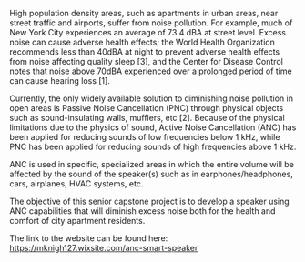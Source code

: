 High population density areas, such as apartments in urban areas, near street traffic and airports, suffer from noise pollution. For example, much of New York City experiences an average of 73.4 dBA at street level. Excess noise can cause adverse health effects; the World Health Organization recommends less than 40dBA at night to prevent adverse health effects from noise affecting quality sleep [3], and the Center for Disease Control notes that noise above 70dBA experienced over a prolonged period of time can cause hearing loss [1].

Currently, the only widely available solution to diminishing noise pollution in open areas is Passive Noise Cancellation (PNC) through physical objects such as sound-insulating walls, mufflers, etc [2]. Because of the physical limitations due to the physics of sound, Active Noise Cancellation (ANC) has been applied for reducing sounds of low frequencies below 1 kHz, while PNC has been applied for reducing sounds of high frequencies above 1 kHz.  

ANC is used in specific, specialized areas in which the entire volume will be affected by the sound of the speaker(s) such as in earphones/headphones, cars, airplanes, HVAC systems, etc.

The objective of this senior capstone project is to develop a speaker using ANC capabilities that will diminish excess noise both for the health and comfort of city apartment residents.

The link to the website can be found here: https://mknigh127.wixsite.com/anc-smart-speaker
